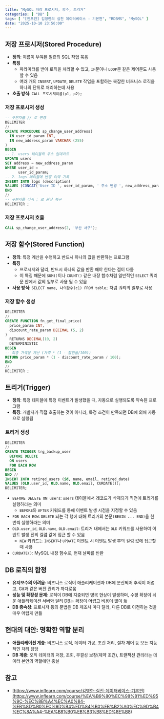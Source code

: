 ```yaml
---
title: "MySQL 저장 프로시저, 함수, 트리거"
categories: [ "DB" ]
tags: [ "[인프런] 김영한의 실전 데이터베이스 - 기본편", "RDBMS", "MySQL" ]
date: "2025-10-10 23:50:00"
---
```


## 저장 프로시저(Stored Procedure)

- **정의**: 이름이 부여된 일련의 SQL 작업 묶음
- **특징**
  - 파라미터를 받아 로직을 처리할 수 있고, `IF`문이나 `LOOP`문 같은 제어문도 사용할 수 있음
  - 여러 개의 `INSERT`, `UPDATE`, `DELETE` 작업을 포함하는 복잡한 비즈니스 로직을 하나의 단위로 처리하는데 사용
- **호출 방식**: `CALL 프로시저이름(p1, p2);`

### 저장 프로시저 생성

```sql
-- 구분자를 // 로 변경
DELIMITER
//
CREATE PROCEDURE sp_change_user_address(
  IN user_id_param INT,
  IN new_address_param VARCHAR (255)
)
BEGIN
-- 1. users 테이블의 주소 업데이트
UPDATE users
SET address = new_address_param
WHERE user_id =
      user_id_param;
-- 2. logs 테이블에 변경 이력 기록
INSERT INTO logs (description)
VALUES (CONCAT('User ID ', user_id_param, ' 주소 변경 ', new_address_param));
END
//
-- 구분자를 다시 ; 로 원상 복구
DELIMITER ;
```

### 저장 프로시저 호출

```sql
CALL sp_change_user_address(2, '부산 서구');
```

## 저장 함수(Stored Function)

- **정의**: 특정 계산을 수행하고 반드시 하나의 값을 반환하는 프로그램
- **특징**
  - 프로시저와 달리, 반드시 하나의 값을 반환 해야 한다는 점이 다름
  - 이 특징 때문에 `SUM()`이나 `COUNT()` 같은 내장 함수처럼 일반적인 `SELECT` 쿼리문 안에서 값의 일부로 사용 될 수 있음
- **사용 방식**: `SELECT name, 나의함수(c1) FROM table;` 처럼 쿼리의 일부로 사용

### 저장 함수 생성

```sql
DELIMITER
//
CREATE FUNCTION fn_get_final_price(
  price_param INT,
  discount_rate_param DECIMAL (5, 2)
)
  RETURNS DECIMAL(10, 2)
  DETERMINISTIC
BEGIN
-- 최종 가격을 계산 (가격 * (1 - 할인율/100))
RETURN price_param * (1 - discount_rate_param / 100);
END
//
DELIMITER ;
```

## 트리거(Trigger)

- **정의**: 특정 테이블에 특정 이벤트가 발생했을 때, 자동으로 실행되도록 약속된 프로그램
- **특징**: 개발자가 직접 호출하는 것이 아니라, 특정 조건이 만족되면 DB에 의해 자동으로 실행됨

### 트리거 생성

```sql
DELIMITER
//
CREATE TRIGGER trg_backup_user
  BEFORE DELETE
  ON users
  FOR EACH ROW
BEGIN
END //
INSERT INTO retired_users (id, name, email, retired_date)
VALUES (OLD.user_id, OLD.name, OLD.email, CURDATE());
DELIMITER;
```

- `BEFORE DELETE ON users`: `users` 테이블에서 레코드가 삭제되기 직전에 트리거를 실행하라는 의미
  - `BEFORE`와 `AFTER` 키워드를 통해 이벤트 발생 시점을 지정할 수 있음
- `FOR EACH ROW`: `DELETE` 되는 각 행에 대해 트리거의 본문`(BEGIN ... END)`을 한 번씩 실행하라는 의미
- `OLD.user_id`, `OLD.name`, `OLD.email`: 트리거 내에서는 `OLD` 키워드를 사용하여 이벤트 발생 전의 컬럼 값에 접근 할 수 있음
  - `NEW` 키워드는 `INSERT`나 `UPDATE` 이벤트 시 이벤트 발생 후의 컬럼 값에 접근할 때 사용
- `CURDATE()`: MySQL 내장 함수로, 현재 날짜를 반환

## DB 로직의 함정

- **유지보수의 어려움**: 비즈니스 로직이 애플리케이션과 DB에 분산되어 추적이 어렵고, Git과 같은 버전 관리가 까다로움
- **성능 및 확장성 문제**: 로직이 DB에 지중되면 병목 현상이 발생하며, 수평 확장이 쉬운 애플리케이션 서버와 달리 DB는 확장이 어렵고 비용이 많이 듦
- **DB 종속성**: 프로시저 등의 문법은 DB 제조사 마다 달라, 다른 DB로 이전하는 것을 매우 어렵게 만듦

## 현대의 대안: 명확한 역할 분리

- **애플리케이션 계층**: 비즈니스 로직, 데이터 가공, 조건 처리, 절차 제어 등 모든 지능적인 처리 담당
- **DB 계층**: 오직 데이터의 저장, 조회, 무결성 보장(제약 조건), 트랜잭션 관리라는 데이터 본연의 역할에만 충실

## 참고

- [https://www.inflearn.com/course/김영한-실전-데이터베이스-기본편](https://www.inflearn.com/course/%EA%B9%80%EC%98%81%ED%95%9C-%EC%8B%A4%EC%A0%84-%EB%8D%B0%EC%9D%B4%ED%84%B0%EB%B2%A0%EC%9D%B4%EC%8A%A4-%EA%B8%B0%EB%B3%B8%ED%8E%B8)
